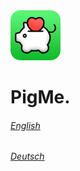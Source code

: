 <img src="assets/appIconRounded.png" alt="PigMe. app icon" width="80"/>

# PigMe.

###### [English](https://pigme-app.github.io/en/) 
###### [Deutsch](https://pigme-app.github.io/de/)
